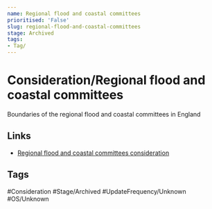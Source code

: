 ```yaml
---
name: Regional flood and coastal committees
prioritised: 'False'
slug: regional-flood-and-coastal-committees
stage: Archived
tags:
- Tag/
---
```


# Consideration/Regional flood and coastal committees

Boundaries of the regional flood and coastal committees in England

## Links

* [Regional flood and coastal committees consideration](https://design.planning.data.gov.uk/planning-consideration/regional-flood-and-coastal-committees)

## Tags

#Consideration #Stage/Archived #UpdateFrequency/Unknown #OS/Unknown